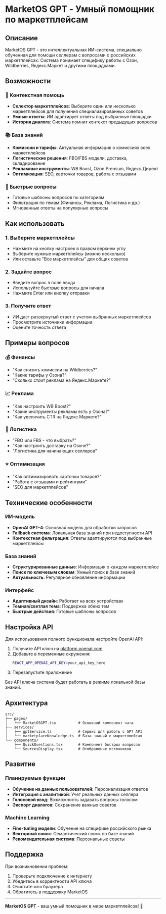 # MarketOS GPT - Умный помощник по маркетплейсам

## Описание

MarketOS GPT - это интеллектуальная ИИ-система, специально обученная для помощи селлерам с вопросами о российских маркетплейсах. Система понимает специфику работы с Озон, Wildberries, Яндекс.Маркет и другими площадками.

## Возможности

### 🎯 Контекстная помощь
- **Селектор маркетплейсов**: Выберите один или несколько маркетплейсов для получения специализированных советов
- **Умные ответы**: ИИ адаптирует ответы под выбранные площадки
- **История диалога**: Система помнит контекст предыдущих вопросов

### 📚 База знаний
- **Комиссии и тарифы**: Актуальная информация о комиссиях всех маркетплейсов
- **Логистические решения**: FBO/FBS модели, доставка, складирование
- **Рекламные инструменты**: WB Boost, Ozon Premium, Яндекс.Директ
- **Оптимизация**: SEO, карточки товаров, работа с отзывами

### 🚀 Быстрые вопросы
- Готовые шаблоны вопросов по категориям
- Фильтрация по темам (Финансы, Реклама, Логистика и др.)
- Мгновенные ответы на популярные вопросы

## Как использовать

### 1. Выберите маркетплейсы
- Нажмите на кнопку настроек в правом верхнем углу
- Выберите нужные маркетплейсы (можно несколько)
- Или оставьте "Все маркетплейсы" для общих советов

### 2. Задайте вопрос
- Введите вопрос в поле ввода
- Используйте быстрые вопросы для начала
- Нажмите Enter или кнопку отправки

### 3. Получите ответ
- ИИ даст развернутый ответ с учетом выбранных маркетплейсов
- Просмотрите источники информации
- Оцените точность ответа

## Примеры вопросов

### 💰 Финансы
- "Как снизить комиссии на Wildberries?"
- "Какие тарифы у Озона?"
- "Сколько стоит реклама на Яндекс.Маркете?"

### 📈 Реклама
- "Как настроить WB Boost?"
- "Какие инструменты рекламы есть у Озона?"
- "Как увеличить CTR на Яндекс.Маркете?"

### 🚚 Логистика
- "FBO или FBS - что выбрать?"
- "Как настроить доставку на Озоне?"
- "Логистика для начинающих селлеров"

### ⭐ Оптимизация
- "Как оптимизировать карточки товаров?"
- "Работа с отзывами и рейтингами"
- "SEO для маркетплейсов"

## Технические особенности

### ИИ-модель
- **OpenAI GPT-4**: Основная модель для обработки запросов
- **Fallback система**: Локальная база знаний при недоступности API
- **Контекстная фильтрация**: Ответы адаптируются под выбранные маркетплейсы

### База знаний
- **Структурированные данные**: Информация о каждом маркетплейсе
- **Поиск по ключевым словам**: Умный поиск в базе знаний
- **Актуальность**: Регулярное обновление информации

### Интерфейс
- **Адаптивный дизайн**: Работает на всех устройствах
- **Темная/светлая тема**: Поддержка обеих тем
- **Быстрые действия**: Готовые шаблоны вопросов

## Настройка API

Для использования полного функционала настройте OpenAI API:

1. Получите API ключ на [platform.openai.com](https://platform.openai.com)
2. Добавьте в переменные окружения:
   ```bash
   REACT_APP_OPENAI_API_KEY=your_api_key_here
   ```
3. Перезапустите приложение

Без API ключа система будет работать в режиме локальной базы знаний.

## Архитектура

```
src/
├── pages/
│   └── MarketOSGPT.tsx          # Основной компонент чата
├── services/
│   ├── gptService.ts            # Сервис для работы с GPT API
│   └── marketplaceKnowledge.ts  # База знаний о маркетплейсах
└── components/
    ├── QuickQuestions.tsx       # Компонент быстрых вопросов
    └── SourcesDisplay.tsx       # Отображение источников
```

## Развитие

### Планируемые функции
- **Обучение на данных пользователей**: Персонализация ответов
- **Интеграция с аналитикой**: Учет реальных данных селлера
- **Голосовой ввод**: Возможность задавать вопросы голосом
- **Экспорт диалогов**: Сохранение важных советов

### Machine Learning
- **Fine-tuning модели**: Обучение на специфике российского рынка
- **Векторный поиск**: Семантический поиск по базе знаний
- **Рекомендательная система**: Персональные советы

## Поддержка

При возникновении проблем:
1. Проверьте подключение к интернету
2. Убедитесь в корректности API ключа
3. Очистите кэш браузера
4. Обратитесь в поддержку MarketOS

---

**MarketOS GPT** - ваш умный помощник в мире маркетплейсов! 🚀
